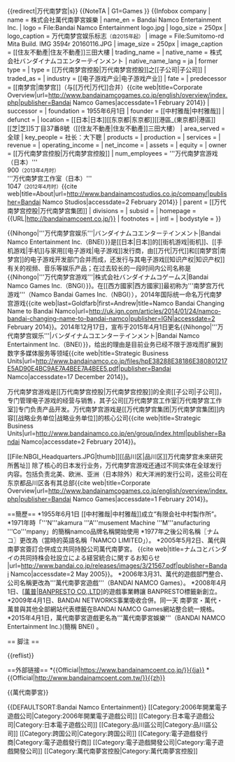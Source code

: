 {{redirect|万代南梦宫|s}}
{{NoteTA
| G1=Games
}}
{{Infobox company
| name             = 株式会社萬代南夢宮娛樂
| name_en          = Bandai Namco Entertainment Inc.
| logo             = File:Bandai Namco Entertainment logo.jpg
| logo_size        = 250px
| logo_caption     = 万代南梦宫娱乐标志<small>（自2015年起）</small>
| image            = File:Sumitomo-rd Mita Build. IMG 3594r 20160116.JPG
| image_size       = 250px
| image_caption    = [[住友不動產|住友不動產]]三田大樓
| trading_name     = <!-- d/b/a/, doing business as - if different from legal name above -->
| native_name      = 株式会社バンダイナムコエンターテインメント
| native_name_lang = ja
| former type      = 
| type             = [[万代南梦宫控股|万代南梦宫控股]]之[[子公司|子公司]]
| traded_as        = 
| industry         = [[电子游戏产业|电子游戏产业]]
| fate             = 
| predecessor      = [[南梦宫|南梦宫]]（与[[万代|万代]]合并）<ref name=profile>{{cite web|title=Corporate Overview|url=http://www.bandainamcogames.co.jp/english/overview/index.php|publisher=Bandai Namco Games|accessdate=1 February 2014}}</ref>
| successor        = 
| foundation       = 1955年6月1日
| founder          = [[中村雅哉|中村雅哉]]
| defunct          = 
| location        = [[日本|日本]][[东京都|东京都]][[港區_(東京都)|港區]][[芝|芝]]5丁目37番8號（[[住友不動產|住友不動產]]三田大樓）
| area_served      = 全球
| key_people       = 社长：大下聰
| products         = 
| production       = 
| services         = 
| revenue          = 
| operating_income = 
| net_income       = 
| assets           = 
| equity           = 
| owner            = [[万代南梦宫控股|万代南梦宫控股]]
| num_employees    = '''万代南梦宫游戏（日本）'''<br>900<small>（2013年4月时）</small><ref name=profile/><br>'''万代南梦宫工作室（日本）'''<br>1047<small>（2012年4月时）</small><ref>{{cite web|title=About|url=http://www.bandainamcostudios.co.jp/company/|publisher=Bandai Namco Studios|accessdate=2 February 2014}}</ref>
| parent           = [[万代南梦宫控股|万代南梦宫集团]]
| divisions        = 
| subsid           = 
| homepage         = {{URL|http://bandainamcoent.co.jp/}}
| footnotes        = 
| intl             = 
| bodystyle        = 
}}

{{Nihongo|'''万代南梦宫娱乐'''|バンダイナムコエンターテインメント|Bandai Namco Entertainment Inc.（BNEI）}}是[[日本|日本]]的[[街机游戏|街机]]、[[手机游戏|手机]]与家用[[电子游戏|电子游戏]]发行商，由[[万代|万代]]和[[南梦宫|南梦宫]]的电子游戏开发部门合并而成，还发行与其电子游戏[[知识产权|知识产权]]有关的视频、音乐等娱乐产品；在过去较长的一段时间内公司名称是{{Nihongo|'''万代南梦宫游戏'''|株式会社バンダイナムコゲームス|Bandai Namco Games Inc.（BNGI）}}。在[[西方國家|西方國家]]最初称为'''南梦宫万代游戏'''（Namco Bandai Games Inc.（NBGI）），2014年国际统一命名万代南梦宫游戏<ref name="rename">{{cite web|last=Goldfarb|first=Andrew|title=Namco Bandai Changing Name to Bandai Namco|url=http://uk.ign.com/articles/2014/01/24/namco-bandai-changing-name-to-bandai-namco|publisher=IGN|accessdate=2 February 2014}}</ref>。2014年12月17日，宣布于2015年4月1日更名{{Nihongo|'''万代南梦宫娱乐'''|バンダイナムコエンターテインメント|Bandai Namco Entertainment Inc.（BNEI）}}，给出的理由是目前业务已经不限于游戏而扩展到数字多媒体服务等领域<ref>{{cite web|title=Strategic Business Units|url=http://www.bandainamco.co.jp/files/hpE38288E38186E380801217E5AD90E4BC9AE7A4BEE7A4BEE5.pdf|publisher=Bandai Namco|accessdate=17 December 2014}}</ref>。

万代南梦宫游戏是[[万代南梦宫控股|万代南梦宫控股]]的全资[[子公司|子公司]]，专门管理电子游戏的经营与销售，其子公司[[万代南梦宫工作室|万代南梦宫工作室]]专门负责产品开发。万代南梦宫游戏是[[万代南梦宫集团|万代南梦宫集团]]内容[[战略业务单位|战略业务单位]]的核心公司<ref>{{cite web|title=Strategic Business Units|url=http://www.bandainamco.co.jp/en/group/index.html|publisher=Bandai Namco|accessdate=2 February 2014}}</ref>。

[[File:NBGI_Headquarters.JPG|thumb]][[品川区|品川区]]万代南梦宫未來研究所舊址]]
除了核心的日本发行业务，万代南梦宫游戏还通过不同实体在全球发行内容。包括负责北美、欧洲、亚洲（日本除外）和大洋洲的发行公司，这些公司在东京都品川区各有其总部<ref name="profile">{{cite web|title=Corporate Overview|url=http://www.bandainamcogames.co.jp/english/overview/index.php|publisher=Bandai Namco Games|accessdate=1 February 2014}}</ref>。

==簡歷==
*1955年6月1日 [[中村雅哉|中村雅哉]]成立“有限会社中村製作所”。
*1971年時「'''N'''akamura '''A'''musement Machine '''M'''anufacturing '''Co'''mpany」的簡稱namco品牌名稱開始使用
*1977年之後公司名稱〖ナムコ〗更改為（當時的英語名稱「NAMCO LIMITED」）。
*2005年5月2日、萬代與南夢宮簽訂合併成立共同持股公司萬代南夢宮。
<ref>{{cite web|title=ナムコとバンダイの共同持株会社設立による経営統合に関するお知らせ |url=http://www.bandai.co.jp/releases/images/3/21567.pdf|publisher=Bandai Namco|accessdate=2 May 2005}}</ref>。
*2006年3月31、萬代的遊戲部門整合、公司名稱更改為'''萬代南夢宮遊戲'''（BANDAI NAMCO Games）。
*2008年4月1日、[[萬普|BANPRESTO CO.,LTD]](萬普)的遊戲事業轉讓 BANPRESTO標籤新創立。
*2009年4月1日、BANDAI NETWORKS事業吸收合併。同一天 南夢宮・萬代・萬普與其他全部網站代表標籤在BANDAI NAMCO Games網站整合統一規格。
*2015年4月1日，萬代南夢宮遊戲更名為'''萬代南夢宮娛樂'''（BANDAI NAMCO Entertainment Inc.)(簡稱 BNEI) 。

== 脚注 ==

{{reflist}}

==外部链接==
*{{Official|https://www.bandainamcoent.co.jp/}}{{ja}}
*{{Official|http://www.bandainamcoent.com.tw/}}{{zh}}

{{萬代南夢宮}}

{{DEFAULTSORT:Bandai Namco Entertainment}}
[[Category:2006年開業電子遊戲公司|Category:2006年開業電子遊戲公司]]
[[Category:日本電子遊戲公司|Category:日本電子遊戲公司]]
[[Category:品川區公司|Category:品川區公司]]
[[Category:跨国公司|Category:跨国公司]]
[[Category:電子遊戲發行商|Category:電子遊戲發行商]]
[[Category:電子遊戲開發公司|Category:電子遊戲開發公司]]
[[Category:萬代南夢宮控股|Category:萬代南夢宮控股]]